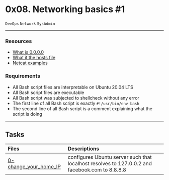 # 0x08. Networking basics #1
``DevOps`` ``Network`` ``SysAdmin``
***
### Resources
* [What is 0.0.0.0](https://en.wikipedia.org/wiki/0.0.0.0)
* [What it the hosts file](https://www.makeuseof.com/tag/modify-manage-hosts-file-linux/)
* [Netcat examples](https://www.thegeekstuff.com/2012/04/nc-command-examples/)

### Requirements
* All Bash script files are interpretable on Ubuntu 20.04 LTS
* All Bash script files are executable
* All Bash script was subjected to shellcheck without any error
* The first line of all Bash script is exactly ``#!/usr/bin/env bash``
* The second line of all Bash script is a comment explaining what the script is doing
***
## Tasks
|Files |Descriptions |
|:-----|:------------|
[0-change_your_home_IP](./0-change_your_home_IP) | configures Ubuntu server such that localhost resolves to 127.0.0.2 and facebook.com to 8.8.8.8
